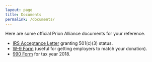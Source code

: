```yaml
---
layout: page
title: Documents
permalink: /documents/
---
```


Here are some official Prion Alliance documents for your reference.

+ [IRS Acceptance Letter](/media/2019/03/PrionAlliance_IRS_501c3_Status_Letter_2012-10-23.pdf) granting 501(c)(3) status.
+ [W-9 Form](/media/2019/03/PrionAlliance_W-9_Form.pdf) (useful for getting employers to match your donation).
+ [990 Form](/media/2019/03/PrionAlliance_IRS_Form990_2018.pdf) for tax year 2018.
